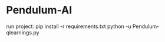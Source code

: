 # Pendulum-AI

run project:
    pip install -r requirements.txt
    python -u Pendulum-qlearnings.py 
